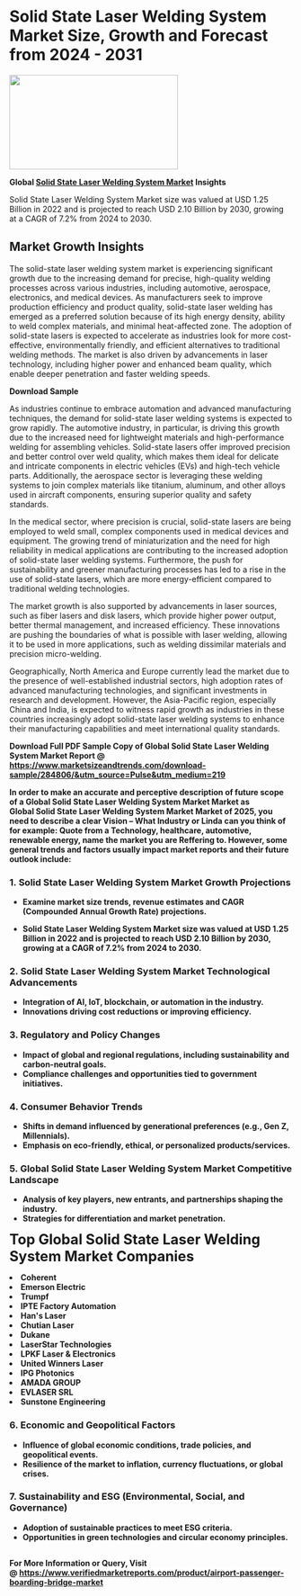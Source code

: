 <H1>Solid State Laser Welding System Market Size, Growth and Forecast from 2024 - 2031</H1><img class="aligncenter size-medium wp-image-584254" src="https://thirdeyenews.in/wp-content/uploads/2024/09/Global-Market-Research-300x168.jpeg" alt="" width="300" height="168" /><p><strong>Global&nbsp;<a href="https://www.marketsizeandtrends.com/download-sample/284806/&amp;utm_source=Pulse&amp;utm_medium=219">Solid State Laser Welding System Market</a> Insights</strong></p><p>Solid State Laser Welding System Market size was valued at USD 1.25 Billion in 2022 and is projected to reach USD 2.10 Billion by 2030, growing at a CAGR of 7.2% from 2024 to 2030.</p><p><h2>Market Growth Insights</h2> <p>The solid-state laser welding system market is experiencing significant growth due to the increasing demand for precise, high-quality welding processes across various industries, including automotive, aerospace, electronics, and medical devices. As manufacturers seek to improve production efficiency and product quality, solid-state laser welding has emerged as a preferred solution because of its high energy density, ability to weld complex materials, and minimal heat-affected zone. The adoption of solid-state lasers is expected to accelerate as industries look for more cost-effective, environmentally friendly, and efficient alternatives to traditional welding methods. The market is also driven by advancements in laser technology, including higher power and enhanced beam quality, which enable deeper penetration and faster welding speeds.</p> <p><strong>Download Sample</strong></p> <p>As industries continue to embrace automation and advanced manufacturing techniques, the demand for solid-state laser welding systems is expected to grow rapidly. The automotive industry, in particular, is driving this growth due to the increased need for lightweight materials and high-performance welding for assembling vehicles. Solid-state lasers offer improved precision and better control over weld quality, which makes them ideal for delicate and intricate components in electric vehicles (EVs) and high-tech vehicle parts. Additionally, the aerospace sector is leveraging these welding systems to join complex materials like titanium, aluminum, and other alloys used in aircraft components, ensuring superior quality and safety standards.</p> <p>In the medical sector, where precision is crucial, solid-state lasers are being employed to weld small, complex components used in medical devices and equipment. The growing trend of miniaturization and the need for high reliability in medical applications are contributing to the increased adoption of solid-state laser welding systems. Furthermore, the push for sustainability and greener manufacturing processes has led to a rise in the use of solid-state lasers, which are more energy-efficient compared to traditional welding technologies.</p> <p>The market growth is also supported by advancements in laser sources, such as fiber lasers and disk lasers, which provide higher power output, better thermal management, and increased efficiency. These innovations are pushing the boundaries of what is possible with laser welding, allowing it to be used in more applications, such as welding dissimilar materials and precision micro-welding.</p> <p>Geographically, North America and Europe currently lead the market due to the presence of well-established industrial sectors, high adoption rates of advanced manufacturing technologies, and significant investments in research and development. However, the Asia-Pacific region, especially China and India, is expected to witness rapid growth as industries in these countries increasingly adopt solid-state laser welding systems to enhance their manufacturing capabilities and meet international quality standards.</p> <p><strong></p><p><span class=""><strong>Download Full PDF Sample Copy of Global Solid State Laser Welding System Market Report</strong> @ <a href="https://www.marketsizeandtrends.com/download-sample/284806/&amp;utm_source=Pulse&amp;utm_medium=219" target="_blank">https://www.marketsizeandtrends.com/download-sample/284806/&amp;utm_source=Pulse&amp;utm_medium=219</a></span></p><p>In order to make an accurate and perceptive description of future scope of a Global&nbsp;Solid State Laser Welding System Market Market as Global&nbsp;Solid State Laser Welding System Market Market of 2025, you need to describe a clear Vision &ndash; What Industry or Linda can you think of for example: Quote from a Technology, healthcare, automotive, renewable energy, name the market you are Reffering to. However, some general trends and factors usually impact market reports and their future outlook include:</p><h3>1.&nbsp;<strong>Solid State Laser Welding System Market Growth Projections</strong></h3><ul><li>Examine market size trends, revenue estimates and CAGR (Compounded Annual Growth Rate) projections.</li><li><p>Solid State Laser Welding System Market size was valued at USD 1.25 Billion in 2022 and is projected to reach USD 2.10 Billion by 2030, growing at a CAGR of 7.2% from 2024 to 2030.</p></li></ul><h3>2.&nbsp;<strong>Solid State Laser Welding System Market Technological Advancements</strong></h3><ul><li>Integration of AI, IoT, blockchain, or automation in the industry.</li><li>Innovations driving cost reductions or improving efficiency.</li></ul><h3>3.&nbsp;<strong>Regulatory and Policy Changes</strong></h3><ul><li>Impact of global and regional regulations, including sustainability and carbon-neutral goals.</li><li>Compliance challenges and opportunities tied to government initiatives.</li></ul><h3>4.&nbsp;<strong>Consumer Behavior Trends</strong></h3><ul><li>Shifts in demand influenced by generational preferences (e.g., Gen Z, Millennials).</li><li>Emphasis on eco-friendly, ethical, or personalized products/services.</li></ul><h3>5.&nbsp;<strong>Global Solid State Laser Welding System Market Competitive Landscape</strong></h3><ul><li>Analysis of key players, new entrants, and partnerships shaping the industry.</li><li>Strategies for differentiation and market penetration.</li></ul><p data-pm-slice="1 1 []"><span style="color: inherit; font-family: inherit; font-size: 25px;">Top Global Solid State Laser Welding System Market Companies</span></p><div class="" data-test-id=""><p><li>Coherent</li><li> Emerson Electric</li><li> Trumpf</li><li> IPTE Factory Automation</li><li> Han's Laser</li><li> Chutian Laser</li><li> Dukane</li><li> LaserStar Technologies</li><li> LPKF Laser & Electronics</li><li> United Winners Laser</li><li> IPG Photonics</li><li> AMADA GROUP</li><li> EVLASER SRL</li><li> Sunstone Engineering</li></p></div><h3>6.&nbsp;<strong>Economic and Geopolitical Factors</strong></h3><ul><li>Influence of global economic conditions, trade policies, and geopolitical events.</li><li>Resilience of the market to inflation, currency fluctuations, or global crises.</li></ul><h3>7.&nbsp;<strong>Sustainability and ESG (Environmental, Social, and Governance)</strong></h3><ul><li>Adoption of sustainable practices to meet ESG criteria.</li><li>Opportunities in green technologies and circular economy principles.</li></ul><h2><strong style="font-size: 14px;">For More Information or Query, Visit @&nbsp;</strong><a style="background-color: #ffffff; font-size: 14px;" href="https://www.marketsizeandtrends.com/report/solid-state-laser-welding-system-market/" target="_blank">https://www.verifiedmarketreports.com/product/airport-passenger-boarding-bridge-market</a></h2>
